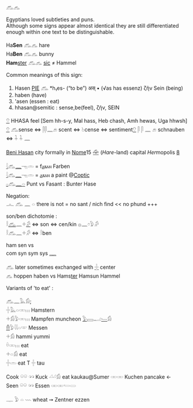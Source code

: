 𓃹𓃺  

Egyptians loved subtleties and puns.  
Although some signs appear almost identical they are still differentiated enough within one text to be distinguishable.  

Ha**Sen** 𓃹𓃺 hare  
Ha**Ben** 𓃹𓃺 bunny  
**Ham**[ster](𓄛) 𓃹𓃺 [sic](sic) ≠ Hammel  

Common meanings of this sign:  
1) Hasen [PIE](PIE) 𓃹 *h₁es- (“to be”) अस् • (√as has essenz) ζῆν Sein (being)  
2) haben (have)  
3) 'asen (essen : eat)  
4) hhasan@semitic : sense,be(feel), ζῆν, SEIN  

[𓄣](𓄣) HHASA feel [Sem hh-s-y, Mal hass, Heb chash, Amh hewas, Uga hhwsh]  
[𓄣](𓄣) 𓃹sense ⇔ 𓋴𓋴𓈖𓂉 scent ⇔ 𓊸cense ⇔ sentiment[𓄣](𓄣) 𓋴 𓋴 𓈖 𓂉 schnauben ⇔ 𓇑 𓇑 𓈖  

[Beni Hasan](https://en.wikipedia.org/wiki/Beni_Hasan) city formally in [Nome](https://en.wikipedia.org/wiki/Nome_(Egypt))15 𓉆 (*Hare*-land) capital *Her*mopolis [8](8)  


[𓇋](𓇋)𓃹[𓈖](𓈖)𓁸𓏛 = f[ⲁ](Ⲁ)ⲃⲁⲛ Farben  
[𓇋](𓇋)𓃹[𓈖](𓈖)𓁸𓏛 = [ⲁ](Ⲁ)ⲃⲁⲛ a paint @[Coptic](https://en.wikipedia.org/wiki/Copts)  
[𓊪](𓊪)𓃹[𓈖](𓈖)[𓏏](𓏏) Punt vs Fasant : Bunter Hase  

Negation:  
𓂜 𓃹 𓈖 𓏏  there is not =  no sant / nich find << no phund +++  

son/ben dichotomie :  
𓎛[𓃹](𓃹)𓈖𓇬[𓀔](𓀔) ⇔ son ⇔ cen/kin 𓐍𓈖𓏌𓅱𓀔  
𓎛𓃹𓈖𓇬𓀔 ⇔ 𓎛ben  


ham sen vs  
com syn sym sys [𓊃](𓊃)  

𓃹 later sometimes exchanged with [𓏶](𓏶) center  
𓃺 hoppen haben vs Hams[ter](𓄛) Hamsun Hammel  

Variants of 'to eat' :  

𓃹𓈖𓅓𓀁;  
𓏶𓅓𓏏𓏒𓏥  Hamstern  
𓇬𓀁𓅱𓏒𓏥   Mampfen muncheon [𓅱](𓅱)𓈙𓂝[𓄑](𓄑)𓀁  
[𓄟](𓄟)𓅱𓇋𓇋𓏏𓎱 Messen  
𓇬𓀁 hammi yummi  
𓏐𓏒𓏥 eat  
𓇬𓏏𓀁 eat  
𓏶𓏛 eat T 𓏶 tau  

Cook 𓏖𓏖 𓏗𓏗 Kuck 𓏘𓏘𓀁 eat kaukau@Sumer 𓏒𓏒 Kuchen pancake ←  
Seen 𓏖𓏖 𓏗𓏗 Essen 𓏒𓏒𓏕𓋰  

𓊃 𓅱 𓏏 𓇠 wheat ➙ Zentner ezzen  